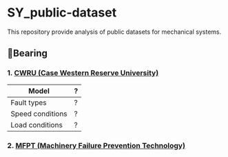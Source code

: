 # SY_public-dataset
This repository provide analysis of public datasets for mechanical systems.

## :radio_button:Bearing
### 1. [CWRU (Case Western Reserve University)](https://engineering.case.edu/bearingdatacenter/download-data-file)
|Model|?|
|------|---|
|Fault types|?|
|Speed conditions|?|
|Load conditions|?|
### 2. [MFPT (Machinery Failure Prevention Technology)](https://www.mfpt.org/fault-data-sets/)
